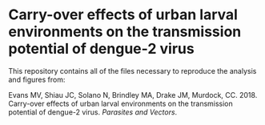 # Carry-over effects of urban larval environments on the transmission potential of dengue-2 virus

This repository contains all of the files necessary to reproduce the analysis and figures from:

Evans MV, Shiau JC, Solano N, Brindley MA, Drake JM, Murdock, CC. 2018. Carry-over effects of urban larval environments on the transmission potential of dengue-2 virus. *Parasites and Vectors*.
